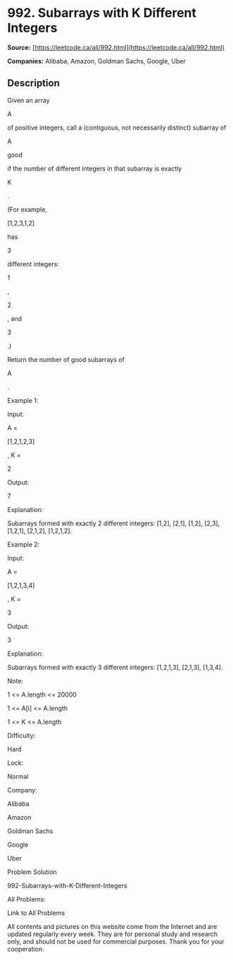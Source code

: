 # 992. Subarrays with K Different Integers

**Source:** [https://leetcode.ca/all/992.html](https://leetcode.ca/all/992.html)

**Companies:** Alibaba, Amazon, Goldman Sachs, Google, Uber

## Description

Given an array

A

of positive integers, call a (contiguous, not necessarily
        distinct) subarray of

A

good

if the number of different integers in
        that subarray is exactly

K

.

(For example,

[1,2,3,1,2]

has

3

different integers:

1

,

2

, and

3

.)

Return the number of good subarrays of

A

.

Example 1:

Input:

A =

[1,2,1,2,3]

, K =

2

Output:

7

Explanation:

Subarrays formed with exactly 2 different integers: [1,2], [2,1], [1,2], [2,3], [1,2,1], [2,1,2], [1,2,1,2].

Example 2:

Input:

A =

[1,2,1,3,4]

, K =

3

Output:

3

Explanation:

Subarrays formed with exactly 3 different integers: [1,2,1,3], [2,1,3], [1,3,4].

Note:

1 <= A.length <= 20000

1 <= A[i] <= A.length

1 <= K <= A.length

Difficulty:

Hard

Lock:

Normal

Company:

Alibaba

Amazon

Goldman Sachs

Google

Uber

Problem Solution

992-Subarrays-with-K-Different-Integers

All Problems:

Link to All Problems

All contents and pictures on this website come from the Internet and are updated regularly every week. They are for personal study and research only, and should not be used for commercial purposes. Thank you for your cooperation.

